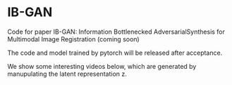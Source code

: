 # IB-GAN
Code for paper IB-GAN: Information Bottlenecked AdversarialSynthesis for Multimodal Image Registration (coming soon)

The code and model trained by pytorch will be released after acceptance.

We show some interesting videos below, which are generated by manupulating the latent representation z.

